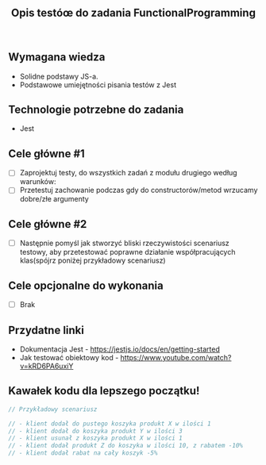 <h2 align="center">Opis testóœ do zadania FunctionalProgramming </h2>

<br>

## Wymagana wiedza

- Solidne podstawy JS-a.
- Podstawowe umiejętności pisania testów z Jest

## Technologie potrzebne do zadania

- Jest

## Cele główne #1

- [ ] Zaprojektuj testy, do wszystkich zadań z modułu drugiego według warunków:
- [ ] Przetestuj zachowanie podczas gdy do constructorów/metod wrzucamy dobre/złe argumenty

## Cele główne #2

- [ ] Następnie pomyśl jak stworzyć bliski rzeczywistości scenariusz testowy, aby przetestować poprawne działanie współpracujących klas(spójrz poniżej przykładowy scenariusz)

## Cele opcjonalne do wykonania

- [ ] Brak

## Przydatne linki

- Dokumentacja Jest - https://jestjs.io/docs/en/getting-started
- Jak testować obiektowy kod - https://www.youtube.com/watch?v=kRD6PA6uxiY

## Kawałek kodu dla lepszego początku!

```javascript
// Przykładowy scenariusz

// - klient dodał do pustego koszyka produkt X w ilości 1
// - klient dodał do koszyka produkt Y w ilości 3
// - klient usunał z koszyka produkt X w ilości 1
// - klient dodał produkt Z do koszyka w ilości 10, z rabatem -10%
// - klient dodał rabat na cały koszyk -5%
```
